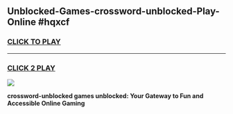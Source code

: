 
## Unblocked-Games-crossword-unblocked-Play-Online #hqxcf
<h3>
<a href="https://news.freeplayer.one?title=crossword-unblocked&ref=3">CLICK TO PLAY</a></h3>
<hr>

<h3>
<a href="https://news.freeplayer.one?title=crossword-unblocked&ref=3">CLICK 2 PLAY</a>
  
</h3>

<a href="https://news.freeplayer.one?title=crossword-unblocked&ref=3"><img src="https://clearcache.store/games.png"></a>


**crossword-unblocked games unblocked: Your Gateway to Fun and Accessible Online Gaming**
